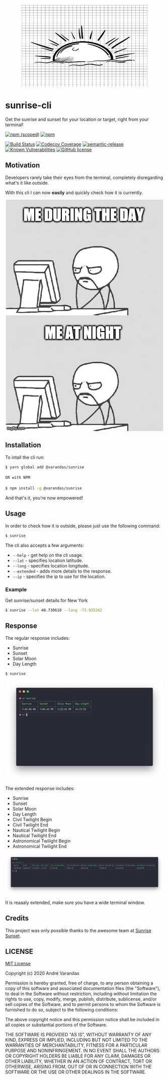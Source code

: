 <p align="center">
    <img src="https://raw.githubusercontent.com/AndreVarandas/sunrise-cli/main/art/logo.jpg" width="400" height="260" alt="Sunrise cli logo">
</p>

# sunrise-cli
Get the sunrise and sunset for your location or target, right from your terminal!

[![npm (scoped)](https://img.shields.io/npm/v/@varandas/sunrise-cli.svg)](https://www.npmjs.com/package/@varandas/sunrise-cli)
[![npm](https://img.shields.io/npm/dm/@varandas/sunrise-cli.svg)](https://npmcharts.com/compare/@varandas/sunrise-cli)

[![Build Status](https://travis-ci.org/AndreVarandas/sunrise-cli.svg?branch=main)](https://travis-ci.org/AndreVarandas/sunrise-cli)
[![Codecov Coverage](https://img.shields.io/codecov/c/github/AndreVarandas/sunrise-cli/main.svg?style=flat-square)](https://codecov.io/gh/AndreVarandas/sunrise-cli/)
[![semantic-release](https://img.shields.io/badge/%20%20%F0%9F%93%A6%F0%9F%9A%80-semantic--release-e10079.svg)](https://github.com/semantic-release/semantic-release)
[![Known Vulnerabilities](https://snyk.io/test/github/AndreVarandas/sunrise-cli/badge.svg?targetFile=package.json)](https://snyk.io/test/github/AndreVarandas/sunrise-cli?targetFile=package.json)
[![GitHub license](https://img.shields.io/badge/license-MIT-blue.svg)](https://github.com/AndreVarandas/sunrise-cli/blob/main/LICENSE)

## Motivation
Developers rarely take their eyes from the terminal, completely disregarding what's it like outside. 

With this cli I can now **easily** and quickly check how it is currently.

<p align="center">
    <img src="https://raw.githubusercontent.com/AndreVarandas/sunrise-cli/main/art/meme.jpg" alt="Me during the day meme">
</p>

## Installation

To intall the cli run:

```bash
$ yarn global add @varandas/sunrise

OR with NPM

$ npm install -g @varandas/sunrise
```

And that's it, you're now empowered!

## Usage

In order to check how it is outside, please just use the following command:

```bash
$ sunrise
```

The cli also accepts a few arguments:

- `--help` - get help on the cli usage.
- `--lat` - specifies location latitude.
- `--long` - specifies location longitude.
- `--extended` - adds more details to the response.
- `--ip` - specifies the ip to use for the location.


### Example 

Get sunrise/sunset details for New York

```bash
$ sunrise --lat 40.730610 --long -73.935242
```

## Response

The regular response includes:

- Sunrise
- Sunset
- Solar Moon
- Day Length

```bash
$ sunrise
```

<p align="center">
    <img src="https://raw.githubusercontent.com/AndreVarandas/sunrise-cli/main/art/default.png" alt="Sunrise cli example call">
</p>

The extended response includes:

- Sunrise
- Sunset
- Solar Moon
- Day Length
- Civil Twilight Begin
- Civil Twilight End
- Nautical Twilight Begin
- Nautical Twilight End
- Astronomical Twilight Begin
- Astronomical Twilight End

<p align="center">
    <img src="https://raw.githubusercontent.com/AndreVarandas/sunrise-cli/main/art/extended.png" alt="Sunrise cli extended call">
</p>

It is reaaaly extended, make sure you have a wide terminal window.

## Credits

This project was only possible thanks to the awesome team at [Sunrise Sunset](https://sunrise-sunset.org/api).

## LICENSE
[MIT License](LICENSE)

Copyright (c) 2020 André Varandas

Permission is hereby granted, free of charge, to any person obtaining a copy
of this software and associated documentation files (the "Software"), to deal
in the Software without restriction, including without limitation the rights
to use, copy, modify, merge, publish, distribute, sublicense, and/or sell
copies of the Software, and to permit persons to whom the Software is
furnished to do so, subject to the following conditions:

The above copyright notice and this permission notice shall be included in all
copies or substantial portions of the Software.

THE SOFTWARE IS PROVIDED "AS IS", WITHOUT WARRANTY OF ANY KIND, EXPRESS OR
IMPLIED, INCLUDING BUT NOT LIMITED TO THE WARRANTIES OF MERCHANTABILITY,
FITNESS FOR A PARTICULAR PURPOSE AND NONINFRINGEMENT. IN NO EVENT SHALL THE
AUTHORS OR COPYRIGHT HOLDERS BE LIABLE FOR ANY CLAIM, DAMAGES OR OTHER
LIABILITY, WHETHER IN AN ACTION OF CONTRACT, TORT OR OTHERWISE, ARISING FROM,
OUT OF OR IN CONNECTION WITH THE SOFTWARE OR THE USE OR OTHER DEALINGS IN THE
SOFTWARE.

